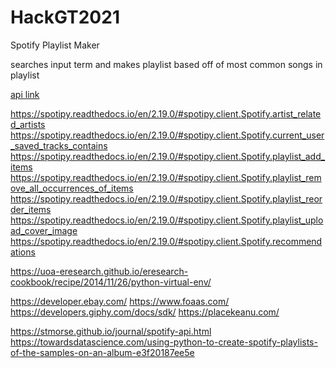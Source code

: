 # HackGT2021
Spotify Playlist Maker

searches input term and makes playlist based off of most common songs in playlist

[api link](https://spotipy.readthedocs.io/en/2.19.0/#features)

https://spotipy.readthedocs.io/en/2.19.0/#spotipy.client.Spotify.artist_related_artists
https://spotipy.readthedocs.io/en/2.19.0/#spotipy.client.Spotify.current_user_saved_tracks_contains
https://spotipy.readthedocs.io/en/2.19.0/#spotipy.client.Spotify.playlist_add_items
https://spotipy.readthedocs.io/en/2.19.0/#spotipy.client.Spotify.playlist_remove_all_occurrences_of_items
https://spotipy.readthedocs.io/en/2.19.0/#spotipy.client.Spotify.playlist_reorder_items
https://spotipy.readthedocs.io/en/2.19.0/#spotipy.client.Spotify.playlist_upload_cover_image
https://spotipy.readthedocs.io/en/2.19.0/#spotipy.client.Spotify.recommendations

https://uoa-eresearch.github.io/eresearch-cookbook/recipe/2014/11/26/python-virtual-env/

https://developer.ebay.com/
https://www.foaas.com/
https://developers.giphy.com/docs/sdk/
https://placekeanu.com/

https://stmorse.github.io/journal/spotify-api.html
https://towardsdatascience.com/using-python-to-create-spotify-playlists-of-the-samples-on-an-album-e3f20187ee5e
